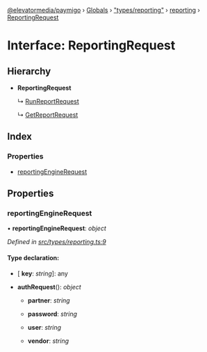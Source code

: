 [@elevatormedia/paymigo](../README.md) › [Globals](../globals.md) › ["types/reporting"](../modules/_types_reporting_.md) › [reporting](../modules/_types_reporting_.reporting.md) › [ReportingRequest](_types_reporting_.reporting.reportingrequest.md)

# Interface: ReportingRequest

## Hierarchy

-   **ReportingRequest**

    ↳ [RunReportRequest](_types_reporting_.reporting.runreportrequest.md)

    ↳ [GetReportRequest](_types_reporting_.reporting.getreportrequest.md)

## Index

### Properties

-   [reportingEngineRequest](_types_reporting_.reporting.reportingrequest.md#reportingenginerequest)

## Properties

### reportingEngineRequest

• **reportingEngineRequest**: _object_

_Defined in [src/types/reporting.ts:9](https://github.com/ELEVATORmedia/paymigo/blob/0815c8d/src/types/reporting.ts#L9)_

#### Type declaration:

-   \[ **key**: _string_\]: any

-   **authRequest**(): _object_

    -   **partner**: _string_

    -   **password**: _string_

    -   **user**: _string_

    -   **vendor**: _string_
